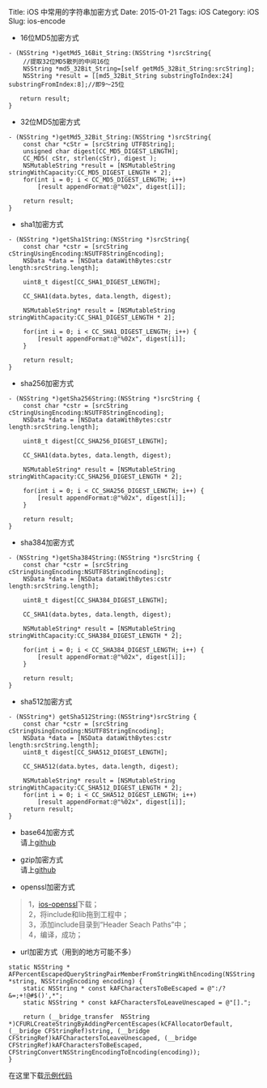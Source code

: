 Title: iOS 中常用的字符串加密方式
Date: 2015-01-21
Tags: iOS
Category: iOS
Slug: ios-encode

*  16位MD5加密方式
```objc
- (NSString *)getMd5_16Bit_String:(NSString *)srcString{
    //提取32位MD5散列的中间16位
    NSString *md5_32Bit_String=[self getMd5_32Bit_String:srcString];
    NSString *result = [[md5_32Bit_String substringToIndex:24] substringFromIndex:8];//即9～25位

   return result;
}
```


* 32位MD5加密方式
```objc
- (NSString *)getMd5_32Bit_String:(NSString *)srcString{
    const char *cStr = [srcString UTF8String];
    unsigned char digest[CC_MD5_DIGEST_LENGTH];
    CC_MD5( cStr, strlen(cStr), digest );
    NSMutableString *result = [NSMutableString stringWithCapacity:CC_MD5_DIGEST_LENGTH * 2];
    for(int i = 0; i < CC_MD5_DIGEST_LENGTH; i++)
        [result appendFormat:@"%02x", digest[i]];

    return result;
}
```

* sha1加密方式
```objc
- (NSString *)getSha1String:(NSString *)srcString{
    const char *cstr = [srcString cStringUsingEncoding:NSUTF8StringEncoding];
    NSData *data = [NSData dataWithBytes:cstr length:srcString.length];

    uint8_t digest[CC_SHA1_DIGEST_LENGTH];

    CC_SHA1(data.bytes, data.length, digest);

    NSMutableString* result = [NSMutableString stringWithCapacity:CC_SHA1_DIGEST_LENGTH * 2];

    for(int i = 0; i < CC_SHA1_DIGEST_LENGTH; i++) {
        [result appendFormat:@"%02x", digest[i]];
    }

    return result;
}
```

* sha256加密方式
```objc
- (NSString *)getSha256String:(NSString *)srcString {
    const char *cstr = [srcString cStringUsingEncoding:NSUTF8StringEncoding];
    NSData *data = [NSData dataWithBytes:cstr length:srcString.length];

    uint8_t digest[CC_SHA256_DIGEST_LENGTH];

    CC_SHA1(data.bytes, data.length, digest);

    NSMutableString* result = [NSMutableString stringWithCapacity:CC_SHA256_DIGEST_LENGTH * 2];

    for(int i = 0; i < CC_SHA256_DIGEST_LENGTH; i++) {
        [result appendFormat:@"%02x", digest[i]];
    }

    return result;
}
```

* sha384加密方式
```objc
- (NSString *)getSha384String:(NSString *)srcString {
    const char *cstr = [srcString cStringUsingEncoding:NSUTF8StringEncoding];
    NSData *data = [NSData dataWithBytes:cstr length:srcString.length];

    uint8_t digest[CC_SHA384_DIGEST_LENGTH];

    CC_SHA1(data.bytes, data.length, digest);

    NSMutableString* result = [NSMutableString stringWithCapacity:CC_SHA384_DIGEST_LENGTH * 2];

    for(int i = 0; i < CC_SHA384_DIGEST_LENGTH; i++) {
        [result appendFormat:@"%02x", digest[i]];
    }

    return result;
}
```

* sha512加密方式
```objc
- (NSString*) getSha512String:(NSString*)srcString {
    const char *cstr = [srcString cStringUsingEncoding:NSUTF8StringEncoding];
    NSData *data = [NSData dataWithBytes:cstr length:srcString.length];
    uint8_t digest[CC_SHA512_DIGEST_LENGTH];

    CC_SHA512(data.bytes, data.length, digest);

    NSMutableString* result = [NSMutableString stringWithCapacity:CC_SHA512_DIGEST_LENGTH * 2];
    for(int i = 0; i < CC_SHA512_DIGEST_LENGTH; i++)
        [result appendFormat:@"%02x", digest[i]];
    return result;
}
```

* base64加密方式  
请上[github](https://github.com/bborbe/base64-ios)

* gzip加密方式  
请上[github](https://github.com/nicklockwood/GZIP)

* openssl加密方式
>1，[ios-openssl](https://github.com/st3fan/ios-openssl)下载；  
2，将include和lib拖到工程中；  
3，添加include目录到“Header Seach Paths”中；  
4，编译，成功；

* url加密方式（用到的地方可能不多）
```objc
static NSString * AFPercentEscapedQueryStringPairMemberFromStringWithEncoding(NSString *string, NSStringEncoding encoding) {
    static NSString * const kAFCharactersToBeEscaped = @":/?&=;+!@#$()',*";
    static NSString * const kAFCharactersToLeaveUnescaped = @"[].";

    return (__bridge_transfer  NSString *)CFURLCreateStringByAddingPercentEscapes(kCFAllocatorDefault, (__bridge CFStringRef)string, (__bridge CFStringRef)kAFCharactersToLeaveUnescaped, (__bridge CFStringRef)kAFCharactersToBeEscaped, CFStringConvertNSStringEncodingToEncoding(encoding));
}
```

在这里下载[示例代码](https://github.com/ludawei/iOS-encode-demo)
